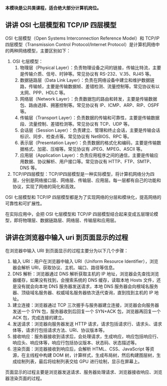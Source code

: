 **本模块是公共类课程，适合绝大部分计算机岗位。**

## 讲讲 OSI 七层模型和 TCP/IP 四层模型

OSI 七层模型（Open Systems Interconnection Reference Model）和 TCP/IP 四层模型（Transmission Control Protocol/Internet Protocol）是计算机网络中的两种网络模型，主要区别如下：

1. OSI 七层模型：
   1. 物理层（Physical Layer）：负责物理设备之间的链接，传输比特流，主要是传输介质、信号、时钟等。常见协议有 RS-232、V.35、RJ45 等。
   2. 数据链路层（Data Link Layer）：负责在网络设备中建立和维护数据链路，传输帧，主要是传输数据帧、差错检测、流量控制等。常见协议有以太网、PPP、HDLC 等。
   3. 网络层（Network Layer）：负责数据包的路由和转发，主要是传输数据包、路由选择、拥塞控制等。常见协议有 IP、ICMP、ARP、RIP、OSPF 等。
   4. 传输层（Transport Layer）：负责数据的传输和可靠性，主要是传输数据段、流量控制、差错检测等。常见协议有 TCP、UDP 等。
   5. 会话层（Session Layer）：负责建立、管理和终止会话，主要是传输会话标识、同步、检查点等。常见协议有 NetBIOS、RPC 等。
   6. 表示层（Presentation Layer）：负责数据的格式化和编码，主要是传输数据格式、加密、压缩等。常见协议有 JPEG、MPEG、ASCII 等。
   7. 应用层（Application Layer）：负责应用程序之间的通信，主要是传输应用数据、协议解析、用户接口等。常见协议有 HTTP、FTP、SMTP、DNS 等。
2. TCP/IP四层模型：TCP/IP四层模型是一种实际模型，将计算机网络分为四层，分别是网络接口层、网络层、传输层、应用层。每一层都有自己的功能和协议，实现了网络的简化和高效。

OSI 七层模型和 TCP/IP 四层模型都是为了实现网络的分层和模块化，提高网络的可靠性和可扩展性。

在实际应用中，会把 OSI 七层模型和 TCP/IP 四层模型结合起来变成五层理论模型，即将物理层、数据链路层、网络层、传输层和应用层。

## 讲讲在浏览器中输入 uri 到页面显示的过程

在浏览器中输入 URI 到页面显示的过程主要分为以下几个步骤：

1. 输入 URI：用户在浏览器中输入 URI（Uniform Resource Identifier），浏览器会解析 URI，获取协议、主机、端口、路径等信息。
2. DNS 解析：浏览器通过 DNS 解析获取主机的 IP 地址，浏览器会先查找浏览器缓存，如果没有找到，会搜索系统的 DNS 缓存，读取本地 Hosts 文件，还是没有就会向本地 DNS 服务器发送请求，本地 DNS 服务器会向根域名服务器、顶级域名服务器、权威域名服务器依次迭代查询，直到找到主机的 IP 地址。
3. 建立连接：浏览器通过 TCP 三次握手与服务器建立连接，浏览器会向服务器发送一个 SYN 包，服务器收到后回复一个 SYN+ACK 包，浏览器再回复一个 ACK 包，完成连接的建立。
4. 发送请求：浏览器向服务器发送 HTTP 请求，请求包括请求行、请求头、请求体等，请求行包括请求方法、URI、协议版本等。
5. 接收响应：服务器接收到请求后，会处理请求，生成响应，响应包括响应行、响应头、响应体等，响应行包括协议版本、状态码、状态描述等。
6. 渲染页面：浏览器接收到响应后，会解析 HTML、CSS、JavaScript 等资源，在主线程中构建 DOM 树，计算样式，生成布局树，然后构建图层树，生成绘制列表，最后将绘制列表交给 GPU 进行绘制，显示在屏幕上。

页面显示的过程主要是浏览器发送请求、服务器处理请求、浏览器接收响应、浏览器渲染页面的过程。